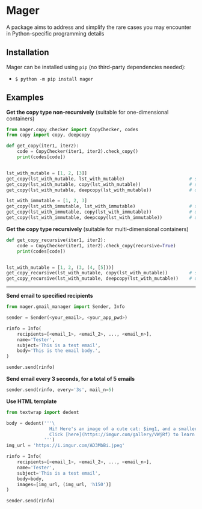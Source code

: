 # Mager
A package aims to address and simplify the rare cases you may encounter in Python-specific programming details


## Installation

Mager can be installed using `pip` (no third-party dependencies needed): 
- `$ python -m pip install mager`


## Examples

**Get the copy type non-recursively** (suitable for one-dimensional containers)
```py
from mager.copy_checker import CopyChecker, codes
from copy import copy, deepcopy

def get_copy(iter1, iter2):
    code = CopyChecker(iter1, iter2).check_copy()
    print(codes[code])


lst_with_mutable = [1, 2, [3]]
get_copy(lst_with_mutable, lst_with_mutable)                        # same ref
get_copy(lst_with_mutable, copy(lst_with_mutable))                  # shallow
get_copy(lst_with_mutable, deepcopy(lst_with_mutable))              # deep

lst_with_immutable = [1, 2, 3]
get_copy(lst_with_immutable, lst_with_immutable)                    # same ref
get_copy(lst_with_immutable, copy(lst_with_immutable))              # unidentifiable
get_copy(lst_with_immutable, deepcopy(lst_with_immutable))          # unidentifiable
```

**Get the copy type recursively** (suitable for multi-dimensional containers)
```py
def get_copy_recursive(iter1, iter2):
    code = CopyChecker(iter1, iter2).check_copy(recursive=True)
    print(codes[code])


lst_with_mutable = [1, 2, (3, (4, [5]))]
get_copy_recursive(lst_with_mutable, copy(lst_with_mutable))        # shallow
get_copy_recursive(lst_with_mutable, deepcopy(lst_with_mutable))    # deep
```

---

**Send email to specified recipients**
```py
from mager.gmail_manager import Sender, Info

sender = Sender(<your_email>, <your_app_pwd>)

rinfo = Info(
    recipients=[<email_1>, <email_2>, ..., <email_n>],
    name='Tester',
    subject='This is a test email',
    body='This is the email body.',
)

sender.send(rinfo)
```

**Send email every 3 seconds, for a total of 5 emails**
```py
sender.send(rinfo, every='3s', mail_n=5)
```

**Use HTML template**
```py
from textwrap import dedent

body = dedent('''\
                Hi! Here's an image of a cute cat: $img1, and a smaller one: $img2,
                Click [here](https://imgur.com/gallery/VWjRf) to learn about about them.\
              ''')
img_url = 'https://i.imgur.com/AD3MbBi.jpeg'

rinfo = Info(
    recipients=[<email_1>, <email_2>, ..., <email_n>],
    name='Tester',
    subject='This is a test email',
    body=body,
    images=[img_url, (img_url, 'h150')]
)

sender.send(rinfo)
```
